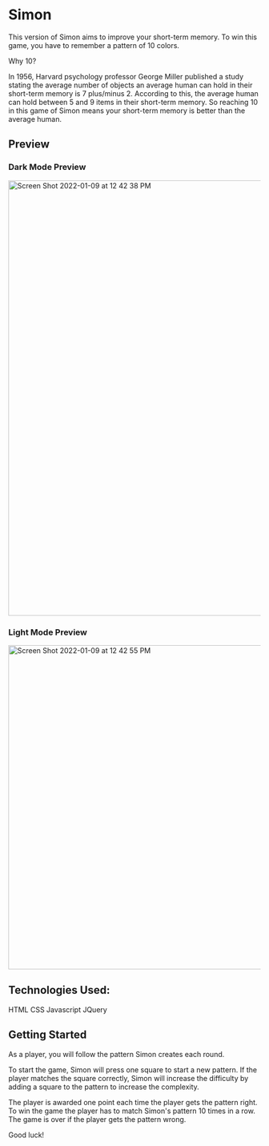 # Simon

This version of Simon aims to improve your short-term memory. To win this game, you have to remember a pattern of 10 colors.

Why 10?

In 1956, Harvard psychology professor George Miller published a study stating the average number of objects an average human can hold in their short-term memory is 7 plus/minus 2. According to this, the average human can hold between 5 and 9 items in their short-term memory. So reaching 10 in this game of Simon means your short-term memory is better than the average human.

## Preview 
### Dark Mode Preview 
<img width="869" alt="Screen Shot 2022-01-09 at 12 42 38 PM" src="https://user-images.githubusercontent.com/94205501/148693957-aa017f75-e3cd-43d3-a126-514cd8be0fba.png">

### Light Mode Preview 
<img width="647" alt="Screen Shot 2022-01-09 at 12 42 55 PM" src="https://user-images.githubusercontent.com/94205501/148693940-cb62a273-47d2-4e2c-bda5-9303f9a3609b.png">


## Technologies Used:
HTML
CSS
Javascript
JQuery

## Getting Started

As a player, you will follow the pattern Simon creates each round.

To start the game, Simon will press one square to start a new pattern. If the player matches the square correctly, Simon will increase the difficulty by adding a square to the pattern to increase the complexity.

The player is awarded one point each time the player gets the pattern right. To win the game the player has to match Simon's pattern 10 times in a row. The game is over if the player gets the pattern wrong.

Good luck!
